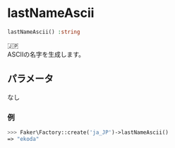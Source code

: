 # lastNameAscii
```php
lastNameAscii() :string
```
:jp:  
ASCIIの名字を生成します。

## パラメータ
なし

### 例
```php
>>> Faker\Factory::create('ja_JP')->lastNameAscii()
=> "ekoda"
```
